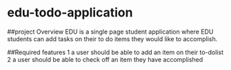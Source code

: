 # edu-todo-application

##project Overview
EDU is a single page student application where EDU students can add tasks on their to do items they would like to accomplish.

##Required features
1 a user should be able to add an item on their to-dolist
2 a user should be able to check off an item they have accomplished
